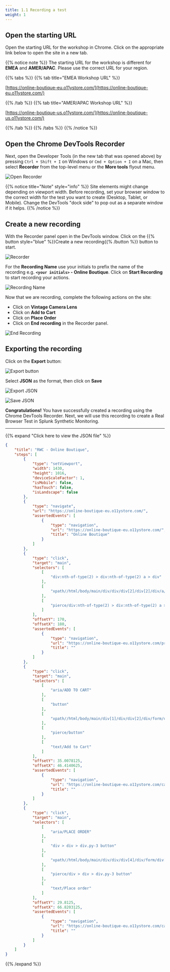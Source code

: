 ```yaml
---
title: 1.1 Recording a test
weight: 1
---
```


## Open the starting URL

Open the starting URL for the workshop in Chrome. Click on the appropriate link below to open the site in a new tab.

{{% notice note %}}
The starting URL for the workshop is different for **EMEA** and **AMER/APAC**. Please use the correct URL for your region.

{{% tabs %}}
{{% tab title="EMEA Workshop URL" %}}

[https://online-boutique-eu.o11ystore.com/](https://online-boutique-eu.o11ystore.com/)

{{% /tab %}}
{{% tab title="AMER/APAC Workshop URL" %}}

[https://online-boutique-us.o11ystore.com/](https://online-boutique-us.o11ystore.com/)

{{% /tab %}}
{{% /tabs %}}
{{% /notice %}}

## Open the Chrome DevTools Recorder

Next, open the Developer Tools (in the new tab that was opened above) by pressing `Ctrl + Shift + I` on Windows or `Cmd + Option + I` on a Mac, then select **Recorder** from the top-level menu or the **More tools** flyout menu.

![Open Recorder](../../img/open-recorder.png)

{{% notice title="Note" style="info" %}}
Site elements might change depending on viewport width. Before recording, set your browser window to the correct width for the test you want to create (Desktop, Tablet, or Mobile). Change the DevTools "dock side" to pop out as a separate window if it helps.
{{% /notice %}}

## Create a new recording

With the Recorder panel open in the DevTools window. Click on the {{% button style="blue" %}}Create a new recording{{% /button %}} button to start.

![Recorder](../../img/recorder.png)

For the **Recording Name** use your initials to prefix the name of the recording e.g. **`<your initials>` - Online Boutique**. Click on **Start Recording** to start recording your actions.

![Recording Name](../../img/recording-name.png)

Now that we are recording, complete the following actions on the site:

- Click on **Vintage Camera Lens**
- Click on **Add to Cart**
- Click on **Place Order**
- Click on **End recording** in the Recorder panel.

![End Recording](../../img/end-recording.png)

## Exporting the recording

Click on the **Export** button:

![Export button](../../img/export-button.png)

Select **JSON** as the format, then click on **Save**

![Export JSON](../../img/export-json.png)

![Save JSON](../../img/save-json.png)

**Congratulations!** You have successfully created a recording using the Chrome DevTools Recorder. Next, we will use this recording to create a Real Browser Test in Splunk Synthetic Monitoring.

---

{{% expand "Click here to view the JSON file" %}}

```json
{
    "title": "RWC - Online Boutique",
    "steps": [
        {
            "type": "setViewport",
            "width": 1430,
            "height": 1016,
            "deviceScaleFactor": 1,
            "isMobile": false,
            "hasTouch": false,
            "isLandscape": false
        },
        {
            "type": "navigate",
            "url": "https://online-boutique-eu.o11ystore.com/",
            "assertedEvents": [
                {
                    "type": "navigation",
                    "url": "https://online-boutique-eu.o11ystore.com/",
                    "title": "Online Boutique"
                }
            ]
        },
        {
            "type": "click",
            "target": "main",
            "selectors": [
                [
                    "div:nth-of-type(2) > div:nth-of-type(2) a > div"
                ],
                [
                    "xpath//html/body/main/div/div/div[2]/div[2]/div/a/div"
                ],
                [
                    "pierce/div:nth-of-type(2) > div:nth-of-type(2) a > div"
                ]
            ],
            "offsetY": 170,
            "offsetX": 180,
            "assertedEvents": [
                {
                    "type": "navigation",
                    "url": "https://online-boutique-eu.o11ystore.com/product/66VCHSJNUP",
                    "title": ""
                }
            ]
        },
        {
            "type": "click",
            "target": "main",
            "selectors": [
                [
                    "aria/ADD TO CART"
                ],
                [
                    "button"
                ],
                [
                    "xpath//html/body/main/div[1]/div/div[2]/div/form/div/button"
                ],
                [
                    "pierce/button"
                ],
                [
                    "text/Add to Cart"
                ]
            ],
            "offsetY": 35.0078125,
            "offsetX": 46.4140625,
            "assertedEvents": [
                {
                    "type": "navigation",
                    "url": "https://online-boutique-eu.o11ystore.com/cart",
                    "title": ""
                }
            ]
        },
        {
            "type": "click",
            "target": "main",
            "selectors": [
                [
                    "aria/PLACE ORDER"
                ],
                [
                    "div > div > div.py-3 button"
                ],
                [
                    "xpath//html/body/main/div/div/div[4]/div/form/div[4]/button"
                ],
                [
                    "pierce/div > div > div.py-3 button"
                ],
                [
                    "text/Place order"
                ]
            ],
            "offsetY": 29.8125,
            "offsetX": 66.8203125,
            "assertedEvents": [
                {
                    "type": "navigation",
                    "url": "https://online-boutique-eu.o11ystore.com/cart/checkout",
                    "title": ""
                }
            ]
        }
    ]
}
```

{{% /expand %}}
